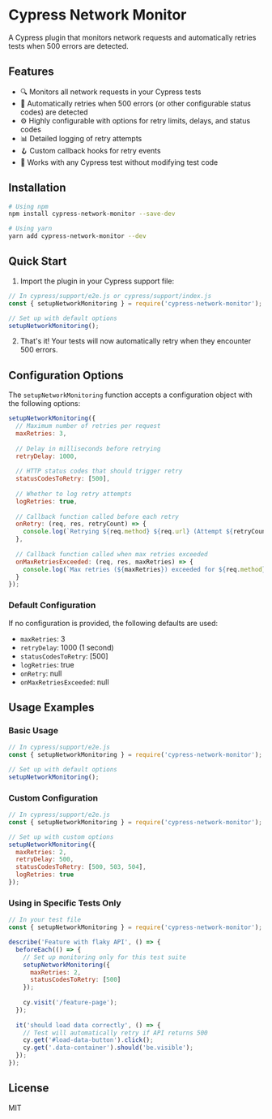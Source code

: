 # Cypress Network Monitor

A Cypress plugin that monitors network requests and automatically retries tests when 500 errors are detected.

## Features

- 🔍 Monitors all network requests in your Cypress tests
- 🔄 Automatically retries when 500 errors (or other configurable status codes) are detected
- ⚙️ Highly configurable with options for retry limits, delays, and status codes
- 📊 Detailed logging of retry attempts
- 🪝 Custom callback hooks for retry events
- 🧪 Works with any Cypress test without modifying test code

## Installation

```bash
# Using npm
npm install cypress-network-monitor --save-dev

# Using yarn
yarn add cypress-network-monitor --dev
```

## Quick Start

1. Import the plugin in your Cypress support file:

```javascript
// In cypress/support/e2e.js or cypress/support/index.js
const { setupNetworkMonitoring } = require('cypress-network-monitor');

// Set up with default options
setupNetworkMonitoring();
```

2. That's it! Your tests will now automatically retry when they encounter 500 errors.

## Configuration Options

The `setupNetworkMonitoring` function accepts a configuration object with the following options:

```javascript
setupNetworkMonitoring({
  // Maximum number of retries per request
  maxRetries: 3,
  
  // Delay in milliseconds before retrying
  retryDelay: 1000,
  
  // HTTP status codes that should trigger retry
  statusCodesToRetry: [500],
  
  // Whether to log retry attempts
  logRetries: true,
  
  // Callback function called before each retry
  onRetry: (req, res, retryCount) => {
    console.log(`Retrying ${req.method} ${req.url} (Attempt ${retryCount})`);
  },
  
  // Callback function called when max retries exceeded
  onMaxRetriesExceeded: (req, res, maxRetries) => {
    console.log(`Max retries (${maxRetries}) exceeded for ${req.method} ${req.url}`);
  }
});
```

### Default Configuration

If no configuration is provided, the following defaults are used:

- `maxRetries`: 3
- `retryDelay`: 1000 (1 second)
- `statusCodesToRetry`: [500]
- `logRetries`: true
- `onRetry`: null
- `onMaxRetriesExceeded`: null

## Usage Examples

### Basic Usage

```javascript
// In cypress/support/e2e.js
const { setupNetworkMonitoring } = require('cypress-network-monitor');

// Set up with default options
setupNetworkMonitoring();
```

### Custom Configuration

```javascript
// In cypress/support/e2e.js
const { setupNetworkMonitoring } = require('cypress-network-monitor');

// Set up with custom options
setupNetworkMonitoring({
  maxRetries: 2,
  retryDelay: 500,
  statusCodesToRetry: [500, 503, 504],
  logRetries: true
});
```

### Using in Specific Tests Only

```javascript
// In your test file
const { setupNetworkMonitoring } = require('cypress-network-monitor');

describe('Feature with flaky API', () => {
  beforeEach(() => {
    // Set up monitoring only for this test suite
    setupNetworkMonitoring({
      maxRetries: 2,
      statusCodesToRetry: [500]
    });
    
    cy.visit('/feature-page');
  });
  
  it('should load data correctly', () => {
    // Test will automatically retry if API returns 500
    cy.get('#load-data-button').click();
    cy.get('.data-container').should('be.visible');
  });
});
```

## License

MIT
